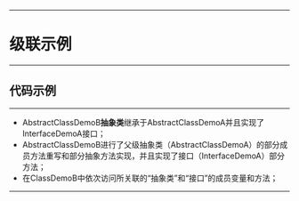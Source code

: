 ------
# 级联示例

------
## 代码示例

------
- AbstractClassDemoB**抽象类**继承于AbstractClassDemoA并且实现了InterfaceDemoA接口；
- AbstractClassDemoB进行了父级抽象类（AbstractClassDemoA）的部分成员方法重写和部分抽象方法实现，并且实现了接口（InterfaceDemoA）部分方法；
- 在ClassDemoB中依次访问所关联的“抽象类”和“接口”的成员变量和方法；
 
------
